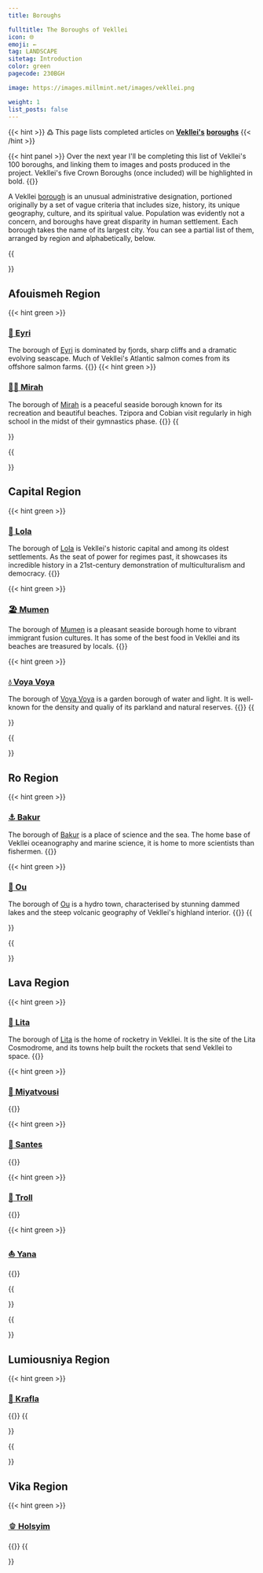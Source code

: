 ```yaml
---
title: Boroughs

fulltitle: The Boroughs of Vekllei
icon: 🌐
emoji: ←
tag: LANDSCAPE
sitetag: Introduction
color: green
pagecode: 230BGH

image: https://images.millmint.net/images/vekllei.png

weight: 1
list_posts: false
---
```

<style>
.gt-container {
  display: none;
}
</style>

{{< hint >}}
߷ This page lists completed articles on [**Vekllei's**](/utopia/vekllei) [**boroughs**](/utopia/vekllei/#administrative-divisions)
{{< /hint >}}

{{< hint panel >}}
Over the next year I'll be completing this list of Vekllei's 100 boroughs, and linking them to images and posts produced in the project. Vekllei's five Crown Boroughs (once included) will be highlighted in bold.
{{</hint>}}

A Vekllei [borough](/utopia/vekllei/#administrative-divisions) is an unusual administrative designation, portioned originally by a set of vague criteria that includes size, history, its unique geography, culture, and its spiritual value. Population was evidently not a concern, and boroughs have great disparity in human settlement. Each borough takes the name of its largest city. You can see a partial list of them, arranged by region and alphabetically, below.

{{<section>}}
## Afouismeh Region
{{< hint green >}}
### [<span class="smallicon">🌊</span> Eyri](/utopia/vekllei/landscape/boroughs/eyri)
The borough of [Eyri](/utopia/vekllei/landscape/boroughs/eyri) is dominated by fjords, sharp cliffs and a dramatic evolving seascape. Much of Vekllei's Atlantic salmon comes from its offshore salmon farms.
{{</hint>}}
{{< hint green >}}
### [<span class="smallicon">🤸‍♀️</span> Mirah](/utopia/vekllei/landscape/boroughs/mirah)
The borough of [Mirah](/utopia/vekllei/landscape/boroughs/mirah) is a peaceful seaside borough known for its recreation and beautiful beaches. Tzipora and Cobian visit regularly in high school in the midst of their gymnastics phase. 
{{</hint>}}
{{</section>}}

{{<section>}}
## Capital Region
{{< hint green >}}
### [<span class="smallicon">🪷</span> Lola](/utopia/vekllei/landscape/boroughs/lola)
The borough of [Lola](/utopia/vekllei/landscape/boroughs/lola) is Vekllei's historic capital and among its oldest settlements. As the seat of power for regimes past, it showcases its incredible history in a 21st-century demonstration of multiculturalism and democracy.
{{</hint>}}

{{< hint green >}}
### [<span class="smallicon">🏖</span> Mumen](/utopia/vekllei/landscape/boroughs/mumen)
The borough of [Mumen](/utopia/vekllei/landscape/boroughs/mumen) is a pleasant seaside borough home to vibrant immigrant fusion cultures. It has some of the best food in Vekllei and its beaches are treasured by locals.
{{</hint>}}

{{< hint green >}}
### [<span class="smallicon">💧</span> Voya Voya](/utopia/vekllei/landscape/boroughs/voya-voya)
The borough of [Voya Voya](/utopia/vekllei/landscape/boroughs/voya-voya) is a garden borough of water and light. It is well-known for the density and qualiy of its parkland and natural reserves.
{{</hint>}}
{{</section>}}

{{<section>}}
## Ro Region

{{< hint green >}}
### [<span class="smallicon">⚓️</span> Bakur](/utopia/vekllei/landscape/boroughs/bakur)
The borough of [Bakur](/utopia/vekllei/landscape/boroughs/bakur) is a place of science and the sea. The home base of Vekllei oceanography and marine science, it is home to more scientists than fishermen.
{{</hint>}}

{{< hint green >}}
### [<span class="smallicon">🛶</span> Ou](/utopia/vekllei/landscape/boroughs/ou)
The borough of [Ou](/utopia/vekllei/landscape/boroughs/ou) is a hydro town, characterised by stunning dammed lakes and the steep volcanic geography of Vekllei's highland interior.
{{</hint>}}
{{</section>}}

{{<section>}}
## Lava Region

{{< hint green >}}
### [<span class="smallicon">🚀</span> Lita](/utopia/vekllei/landscape/boroughs/lita)
The borough of [Lita](/utopia/vekllei/landscape/boroughs/lita) is the home of rocketry in Vekllei. It is the site of the Lita Cosmodrome, and its towns help built the rockets that send Vekllei to space. 
{{</hint>}}

{{< hint green >}}
### [<span class="smallicon">🌋</span> Miyatvousi](/utopia/vekllei/landscape/boroughs/miyatvousi)
{{</hint>}}

{{< hint green >}}
### [<span class="smallicon">🌿</span> Santes](/utopia/vekllei/landscape/boroughs/santes)
{{</hint>}}

{{< hint green >}}
### [<span class="smallicon">🐉</span> Troll](/utopia/vekllei/landscape/boroughs/troll)
{{</hint>}}

{{< hint green >}}
### [<span class="smallicon">⛵️</span> Yana](/utopia/vekllei/landscape/boroughs/yana)
{{</hint>}}

{{</section>}}

{{<section>}}
## Lumiousniya Region

{{< hint green >}}
### [<span class="smallicon">🗼</span> Krafla](/utopia/vekllei/landscape/boroughs/krafla)
{{</hint>}}
{{</section>}}

{{<section>}}
## Vika Region

{{< hint green >}}
### [<span class="smallicon">🫑</span> Holsyim](/utopia/vekllei/landscape/boroughs/holsyim)
{{</hint>}}
{{</section>}}